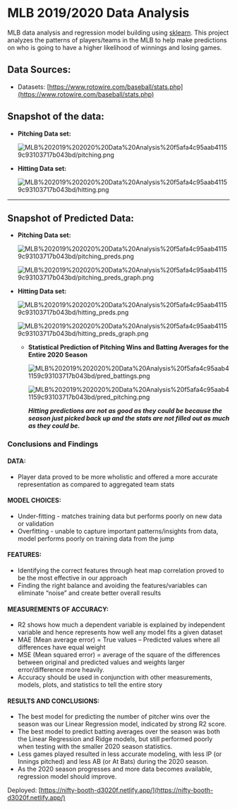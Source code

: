 # MLB 2019/2020 Data Analysis

MLB data analysis and regression model building using [sklearn](https://scikit-learn.org/stable/index.html). This project analyzes the patterns of players/teams in the MLB to help make predictions on who is going to have a higher likelihood of winnings and losing games.

## Data Sources:

- Datasets: [https://www.rotowire.com/baseball/stats.php](https://www.rotowire.com/baseball/stats.php)

## Snapshot of the data:

- **Pitching Data set:**

    ![MLB%202019%202020%20Data%20Analysis%20f5afa4c95aab41159c93103717b043bd/pitching.png](MLB%202019%202020%20Data%20Analysis%20f5afa4c95aab41159c93103717b043bd/pitching.png)

- **Hitting Data set:**

    ![MLB%202019%202020%20Data%20Analysis%20f5afa4c95aab41159c93103717b043bd/hitting.png](MLB%202019%202020%20Data%20Analysis%20f5afa4c95aab41159c93103717b043bd/hitting.png)

---

## Snapshot of Predicted Data:

- **Pitching Data set:**

    ![MLB%202019%202020%20Data%20Analysis%20f5afa4c95aab41159c93103717b043bd/pitching_preds.png](MLB%202019%202020%20Data%20Analysis%20f5afa4c95aab41159c93103717b043bd/pitching_preds.png)

    ![MLB%202019%202020%20Data%20Analysis%20f5afa4c95aab41159c93103717b043bd/pitching_preds_graph.png](MLB%202019%202020%20Data%20Analysis%20f5afa4c95aab41159c93103717b043bd/pitching_preds_graph.png)

- **Hitting Data set:**

    ![MLB%202019%202020%20Data%20Analysis%20f5afa4c95aab41159c93103717b043bd/hitting_preds.png](MLB%202019%202020%20Data%20Analysis%20f5afa4c95aab41159c93103717b043bd/hitting_preds.png)

    ![MLB%202019%202020%20Data%20Analysis%20f5afa4c95aab41159c93103717b043bd/hitting_preds_graph.png](MLB%202019%202020%20Data%20Analysis%20f5afa4c95aab41159c93103717b043bd/hitting_preds_graph.png)

    - **Statistical Prediction of Pitching Wins and Batting Averages for the Entire 2020 Season**

        ![MLB%202019%202020%20Data%20Analysis%20f5afa4c95aab41159c93103717b043bd/pred_battings.png](MLB%202019%202020%20Data%20Analysis%20f5afa4c95aab41159c93103717b043bd/pred_battings.png)

        ![MLB%202019%202020%20Data%20Analysis%20f5afa4c95aab41159c93103717b043bd/pred_pitching.png](MLB%202019%202020%20Data%20Analysis%20f5afa4c95aab41159c93103717b043bd/pred_pitching.png)

        ***Hitting predictions are not as good as they could be because the season just picked back up and the stats are not filled out as much as they could be.***
        
### Conclusions and Findings
#### DATA:
 - Player data proved to be more wholistic and offered a more accurate representation as compared to aggregated team stats
 
#### MODEL CHOICES:
 - Under-fitting - matches training data but performs poorly on new data or validation
 - Overfitting - unable to capture important patterns/insights from data, model performs poorly on training data from the jump
 
#### FEATURES:
 - Identifying the correct features through heat map correlation proved to be the most effective in our approach
 - Finding the right balance and avoiding the features/variables can eliminate “noise” and create better overall results
 
#### MEASUREMENTS OF ACCURACY:
 - R2 shows how much a dependent variable is explained by independent variable and hence represents how well any model fits a given dataset
 - MAE (Mean average error) = True values – Predicted values where all differences have equal weight
 - MSE (Mean squared error) = average of the square of the differences between original and predicted values and weights larger error/difference more heavily.
 - Accuracy should be used in conjunction with other measurements, models, plots, and statistics to tell the entire story
 
#### RESULTS AND CONCLUSIONS:
 - The best model for predicting the number of pitcher wins over the season was our Linear Regression model, indicated by strong R2 score.
 - The best model to predict batting averages over the season was both the Linear Regression and Ridge models, but still performed poorly when testing with the smaller 2020 season statistics.
 - Less games played resulted in less accurate modeling, with less IP (or Innings pitched) and less AB (or At Bats) during the 2020 season. 
 - As the 2020 season progresses and more data becomes available, regression model should improve.
 
 Deployed: [https://nifty-booth-d3020f.netlify.app/](https://nifty-booth-d3020f.netlify.app/)
